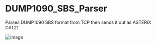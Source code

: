 # DUMP1090_SBS_Parser
Parses DUMP1090 SBS format from TCP then sends it out as ASTERIX CAT21

![image](https://github.com/user-attachments/assets/bd9afef7-9a2e-4289-9622-0218619fed37)



